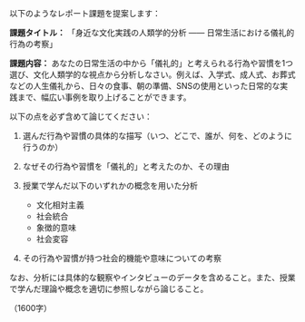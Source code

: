 以下のようなレポート課題を提案します：

**課題タイトル：**
「身近な文化実践の人類学的分析 ―― 日常生活における儀礼的行為の考察」

**課題内容：**
あなたの日常生活の中から「儀礼的」と考えられる行為や習慣を1つ選び、文化人類学的な視点から分析しなさい。例えば、入学式、成人式、お葬式などの人生儀礼から、日々の食事、朝の準備、SNSの使用といった日常的な実践まで、幅広い事例を取り上げることができます。

以下の点を必ず含めて論じてください：

1. 選んだ行為や習慣の具体的な描写（いつ、どこで、誰が、何を、どのように行うのか）

2. なぜその行為や習慣を「儀礼的」と考えたのか、その理由

3. 授業で学んだ以下のいずれかの概念を用いた分析
   - 文化相対主義
   - 社会統合
   - 象徴的意味
   - 社会変容

4. その行為や習慣が持つ社会的機能や意味についての考察

なお、分析には具体的な観察やインタビューのデータを含めること。また、授業で学んだ理論や概念を適切に参照しながら論じること。

（1600字）